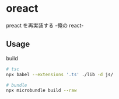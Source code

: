 # oreact

preact を再実装する -俺の react-

## Usage

build

```sh
# tsc
npx babel --extensions '.ts' ./lib -d js/

# bundle
npx microbundle build --raw
```
